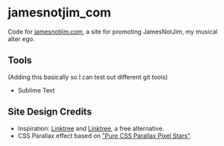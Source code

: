 # jamesnotjim_com
Code for [jamesnotjim.com](https://jamesnotjim.com/), a site for promoting JamesNotJim, my musical alter ego. 

## Tools
(Adding this basically so I can test out different git tools)
* Sublime Text

## Site Design Credits
* Inspiration: [Linktree](https://linktr.ee/) and [Linktree](https://github.com/johnggli/linktree), a free alternative.
* CSS Parallax effect based on ["Pure CSS Parallax Pixel Stars"](https://codepen.io/mattmarble/pen/qBdamQz). 
